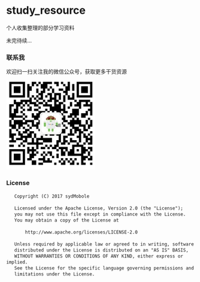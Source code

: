 # study_resource
个人收集整理的部分学习资料  

未完待续... 
### 联系我
欢迎扫一扫关注我的微信公众号，获取更多干货资源

![](https://raw.githubusercontent.com/sydmobile/sydmobile.github.io/master/pic/myqr.png) 

### License

```
   Copyright (C) 2017 sydMobole

   Licensed under the Apache License, Version 2.0 (the "License");
   you may not use this file except in compliance with the License.
   You may obtain a copy of the License at

       http://www.apache.org/licenses/LICENSE-2.0

   Unless required by applicable law or agreed to in writing, software
   distributed under the License is distributed on an "AS IS" BASIS,
   WITHOUT WARRANTIES OR CONDITIONS OF ANY KIND, either express or implied.
   See the License for the specific language governing permissions and
   limitations under the License.
```
